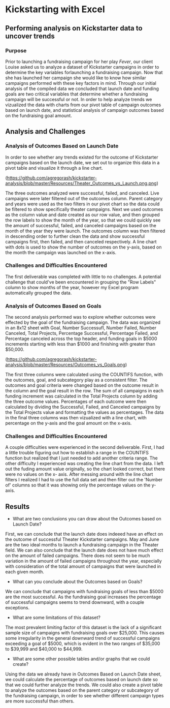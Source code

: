 # Kickstarting with Excel

## Performing analysis on Kickstarter data to uncover trends

### Purpose

Prior to launching a fundraising campaign for her play *Fever*, our client Louise asked us to analyze a dataset of Kickstarter campaigns in order to determine the key variables forlaunching a fundraising campaign.  Now that she has launched her campaign she would like to know how similar campaigns performed with these key factors in mind.  Through our initial analysis of the compiled data we concluded that launch date and funding goals are two critical variables that determine whether a fundraising campaign will be successful or not.  In order to help analyze trends we vizualized the data with charts from our pivot table of campaign outcomes based on launch date, and statistical analysis of campaign outcomes based on the fundraising goal amount. 

## Analysis and Challenges

### Analysis of Outcomes Based on Launch Date

In order to see whether any trends existed for the outcome of Kickstarter campaigns based on the launch date, we set out to organize this data in a pivot table and visualize it through a line chart.  

(https://github.com/agregorash/kickstarter-analysis/blob/master/Resources/Theater_Outcomes_vs_Launch.png.png)

The three outcomes analyzed were successful, failed, and canceled. Live campaigns were later filtered out of the outcomes column.  Parent category and years were used as the two filters in our pivot chart so the data could be filtered to show specifically theater campaigns.  Next we used outcomes as the column value and date created as our row value, and then grouped the row labels to show the month of the year, so that we could quickly see the amount of successful, failed, and canceled campaigns based on the month of the year they were launch.  The outcomes column was then filtered in descending order to further clean the data and show successful campaigns first, then failed, and then canceled respectively.  A line chart with dots is used to show the number of outcomes on the y-axis, based on the month the campaign was launched on the x-axis.

### Challenges and Difficulties Encountered

The first deliverable was completed with little to no challenges.  A potential challenge that could've been encountered in grouping the "Row Labels" column to show months of the year, however my Excel program automatically grouped the data. 

### Analysis of Outcomes Based on Goals

The second analysis performed was to explore whether outcomes were effected by the goal of the fundraising campaign.  The data was organized in an 8x12 sheet with Goal, Number Successufl, Number Failed, Number Canceled, Total Projects, Percentage Successful, Percentage Failed, and Percentage canceled across the top header, and funding goals in $5000 increments starting with less than $1000 and finishing with greater than $50,000.

(https://github.com/agregorash/kickstarter-analysis/blob/master/Resources/Outcomes_vs_Goals.png)

The first three columns were calculated using the COUNTIFS function, with the outcomes, goal, and subcategory play as a consistent filter.  The outcomes and goal criteria were changed based on the outcome result in the column and the goal result in the row.  The sum of all campaigns in each funding increment was calculated in the Total Projects column by adding the three outcome values.  Percentages of each outcome were then calculated by dividing the Successful, Failed, and Canceled campaigns by the Total Projects value and formatting the values as percentages.  The data in the final three columns was then vizualized with a line chart, with percentage on the y-axis and the goal amount on the x-axis.  

### Challenges and Difficulties Encountered

A couple difficulties were experienced in the second deliverable.  First, I had a little trouble figuring out how to establish a range in the COUNTIFS function but realized that I just needed to add another criteria range.  The other difficulty I experienced was creating the line chart from the data. I left out the fuding amount value originally, so the chart looked correct, but there were no values on the x- axis.  After messing around with the line chart filters I realized I had to use the full data set and then filter out the 'Number of' columns so that it was showing only the percentage values on the y-axis.

## Results

- What are two conclusions you can draw about the Outcomes based on Launch Date?

First, we can conclude that the launch date does indeeed have an effect on the outcome of successful Theater Kickstarter campaigns.  May and June are the two ideal months to launch a fundraising campaign in the Theater field.  We can also conclude that the launch date does not have much effect on the amount of failed campaigns.  There does not seem to be much variation in the amount of failed campaigns throughout the year, especially with consideration of the total amount of campaigns that were launched in each given month.

- What can you conclude about the Outcomes based on Goals?

We can conclude that campaigns with fundraising goals of less than $5000 are the most successful.  As the fundraising goal increases the percentage of successful campaigns seems to trend downward, with a couple exceptions.

- What are some limitations of this dataset?

The most prevalent limiting factor of this dataset is the lack of a significant sample size of campaigns with fundraising goals over $25,000.  This causes some irregularity in the general downward trend of successful campaigns exceeding a goal of $5000, which is evident in the two ranges of $35,000 to $39,999 and $40,000 to $44,999.

- What are some other possible tables and/or graphs that we could create?

Using the data we already have in Outcomes Based on Launch Date sheet, we could calculate the percentage of outcomes based on launch date so that we could further analyze the trends.  We could also create a pivot table to analyze the outcomes based on the parent category or subcategory of the fundraising campaign, in order to see whether different campaign types are more successful than others.

